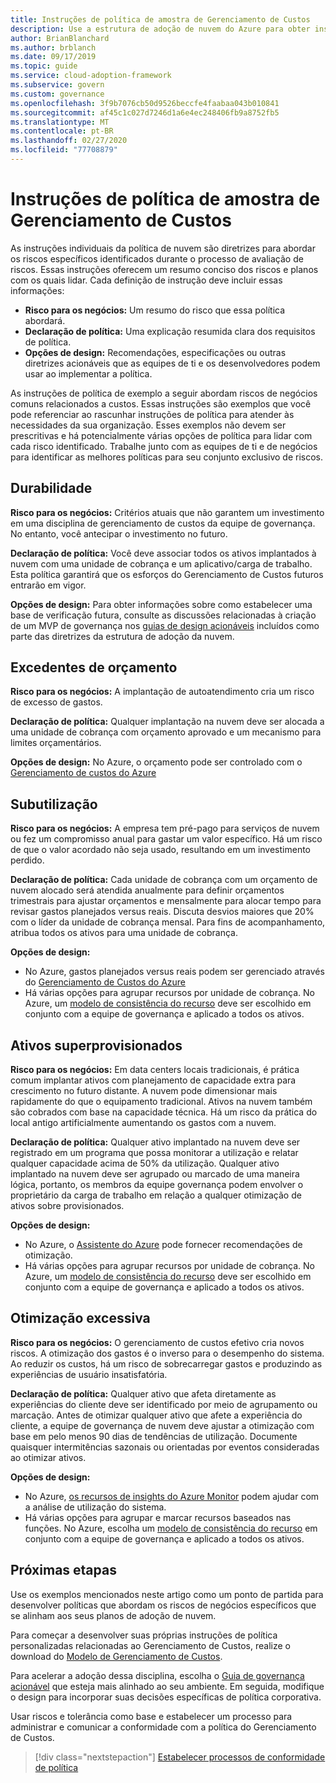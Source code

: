 ```yaml
---
title: Instruções de política de amostra de Gerenciamento de Custos
description: Use a estrutura de adoção de nuvem do Azure para obter instruções de política de gerenciamento de custo de exemplo que ajudarão você a criar instruções de política de rascunho.
author: BrianBlanchard
ms.author: brblanch
ms.date: 09/17/2019
ms.topic: guide
ms.service: cloud-adoption-framework
ms.subservice: govern
ms.custom: governance
ms.openlocfilehash: 3f9b7076cb50d9526beccfe4faabaa043b010841
ms.sourcegitcommit: af45c1c027d7246d1a6e4ec248406fb9a8752fb5
ms.translationtype: MT
ms.contentlocale: pt-BR
ms.lasthandoff: 02/27/2020
ms.locfileid: "77708879"
---
```

# <a name="cost-management-sample-policy-statements"></a>Instruções de política de amostra de Gerenciamento de Custos

As instruções individuais da política de nuvem são diretrizes para abordar os riscos específicos identificados durante o processo de avaliação de riscos. Essas instruções oferecem um resumo conciso dos riscos e planos com os quais lidar. Cada definição de instrução deve incluir essas informações:

- **Risco para os negócios:** Um resumo do risco que essa política abordará.
- **Declaração de política:** Uma explicação resumida clara dos requisitos de política.
- **Opções de design:** Recomendações, especificações ou outras diretrizes acionáveis que as equipes de ti e os desenvolvedores podem usar ao implementar a política.

As instruções de política de exemplo a seguir abordam riscos de negócios comuns relacionados a custos. Essas instruções são exemplos que você pode referenciar ao rascunhar instruções de política para atender às necessidades da sua organização. Esses exemplos não devem ser prescritivas e há potencialmente várias opções de política para lidar com cada risco identificado. Trabalhe junto com as equipes de ti e de negócios para identificar as melhores políticas para seu conjunto exclusivo de riscos.

## <a name="future-proofing"></a>Durabilidade

**Risco para os negócios:** Critérios atuais que não garantem um investimento em uma disciplina de gerenciamento de custos da equipe de governança. No entanto, você antecipar o investimento no futuro.

**Declaração de política:** Você deve associar todos os ativos implantados à nuvem com uma unidade de cobrança e um aplicativo/carga de trabalho. Esta política garantirá que os esforços do Gerenciamento de Custos futuros entrarão em vigor.

**Opções de design:** Para obter informações sobre como estabelecer uma base de verificação futura, consulte as discussões relacionadas à criação de um MVP de governança nos [guias de design acionáveis](../guides/index.md) incluídos como parte das diretrizes da estrutura de adoção da nuvem.

## <a name="budget-overruns"></a>Excedentes de orçamento

**Risco para os negócios:** A implantação de autoatendimento cria um risco de excesso de gastos.

**Declaração de política:** Qualquer implantação na nuvem deve ser alocada a uma unidade de cobrança com orçamento aprovado e um mecanismo para limites orçamentários.

**Opções de design:** No Azure, o orçamento pode ser controlado com o [Gerenciamento de custos do Azure](https://docs.microsoft.com/azure/cost-management/manage-budgets)

## <a name="underutilization"></a>Subutilização

**Risco para os negócios:** A empresa tem pré-pago para serviços de nuvem ou fez um compromisso anual para gastar um valor específico. Há um risco de que o valor acordado não seja usado, resultando em um investimento perdido.

**Declaração de política:** Cada unidade de cobrança com um orçamento de nuvem alocado será atendida anualmente para definir orçamentos trimestrais para ajustar orçamentos e mensalmente para alocar tempo para revisar gastos planejados versus reais. Discuta desvios maiores que 20% com o líder da unidade de cobrança mensal. Para fins de acompanhamento, atribua todos os ativos para uma unidade de cobrança.

**Opções de design:**

- No Azure, gastos planejados versus reais podem ser gerenciado através do [Gerenciamento de Custos do Azure](https://docs.microsoft.com/azure/cost-management/quick-acm-cost-analysis)
- Há várias opções para agrupar recursos por unidade de cobrança. No Azure, um [modelo de consistência do recurso](../../decision-guides/resource-consistency/index.md) deve ser escolhido em conjunto com a equipe de governança e aplicado a todos os ativos.

## <a name="overprovisioned-assets"></a>Ativos superprovisionados

**Risco para os negócios:** Em data centers locais tradicionais, é prática comum implantar ativos com planejamento de capacidade extra para crescimento no futuro distante. A nuvem pode dimensionar mais rapidamente do que o equipamento tradicional. Ativos na nuvem também são cobrados com base na capacidade técnica. Há um risco da prática do local antigo artificialmente aumentando os gastos com a nuvem.

**Declaração de política:** Qualquer ativo implantado na nuvem deve ser registrado em um programa que possa monitorar a utilização e relatar qualquer capacidade acima de 50% da utilização. Qualquer ativo implantado na nuvem deve ser agrupado ou marcado de uma maneira lógica, portanto, os membros da equipe governança podem envolver o proprietário da carga de trabalho em relação a qualquer otimização de ativos sobre provisionados.

**Opções de design:**

- No Azure, o [Assistente do Azure](https://docs.microsoft.com/azure/advisor/advisor-cost-recommendations) pode fornecer recomendações de otimização.
- Há várias opções para agrupar recursos por unidade de cobrança. No Azure, um [modelo de consistência do recurso](../../decision-guides/resource-consistency/index.md) deve ser escolhido em conjunto com a equipe de governança e aplicado a todos os ativos.

## <a name="overoptimization"></a>Otimização excessiva

**Risco para os negócios:** O gerenciamento de custos efetivo cria novos riscos. A otimização dos gastos é o inverso para o desempenho do sistema. Ao reduzir os custos, há um risco de sobrecarregar gastos e produzindo as experiências de usuário insatisfatória.

**Declaração de política:** Qualquer ativo que afeta diretamente as experiências do cliente deve ser identificado por meio de agrupamento ou marcação. Antes de otimizar qualquer ativo que afete a experiência do cliente, a equipe de governança de nuvem deve ajustar a otimização com base em pelo menos 90 dias de tendências de utilização. Documente quaisquer intermitências sazonais ou orientadas por eventos consideradas ao otimizar ativos.

**Opções de design:**

- No Azure, [os recursos de insights do Azure Monitor](https://docs.microsoft.com/azure/azure-monitor/insights/vminsights-performance) podem ajudar com a análise de utilização do sistema.
- Há várias opções para agrupar e marcar recursos baseados nas funções. No Azure, escolha um [modelo de consistência do recurso](../../decision-guides/resource-consistency/index.md) em conjunto com a equipe de governança e aplicado a todos os ativos.

## <a name="next-steps"></a>Próximas etapas

Use os exemplos mencionados neste artigo como um ponto de partida para desenvolver políticas que abordam os riscos de negócios específicos que se alinham aos seus planos de adoção de nuvem.

Para começar a desenvolver suas próprias instruções de política personalizadas relacionadas ao Gerenciamento de Custos, realize o download do [Modelo de Gerenciamento de Custos](./template.md).

Para acelerar a adoção dessa disciplina, escolha o [Guia de governança acionável](../guides/index.md) que esteja mais alinhado ao seu ambiente. Em seguida, modifique o design para incorporar suas decisões específicas de política corporativa.

Usar riscos e tolerância como base e estabelecer um processo para administrar e comunicar a conformidade com a política do Gerenciamento de Custos.

> [!div class="nextstepaction"]
> [Estabelecer processos de conformidade de política](./compliance-processes.md)
